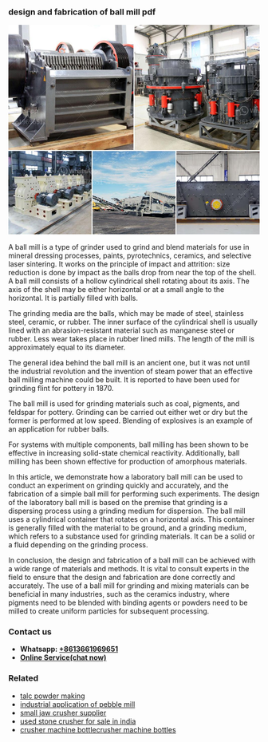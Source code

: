 <h3>design and fabrication of ball mill pdf</h3><img src='1702260237.jpg' alt=''><p>A ball mill is a type of grinder used to grind and blend materials for use in mineral dressing processes, paints, pyrotechnics, ceramics, and selective laser sintering. It works on the principle of impact and attrition: size reduction is done by impact as the balls drop from near the top of the shell. A ball mill consists of a hollow cylindrical shell rotating about its axis. The axis of the shell may be either horizontal or at a small angle to the horizontal. It is partially filled with balls.</p><p>The grinding media are the balls, which may be made of steel, stainless steel, ceramic, or rubber. The inner surface of the cylindrical shell is usually lined with an abrasion-resistant material such as manganese steel or rubber. Less wear takes place in rubber lined mills. The length of the mill is approximately equal to its diameter.</p><p>The general idea behind the ball mill is an ancient one, but it was not until the industrial revolution and the invention of steam power that an effective ball milling machine could be built. It is reported to have been used for grinding flint for pottery in 1870.</p><p>The ball mill is used for grinding materials such as coal, pigments, and feldspar for pottery. Grinding can be carried out either wet or dry but the former is performed at low speed. Blending of explosives is an example of an application for rubber balls.</p><p>For systems with multiple components, ball milling has been shown to be effective in increasing solid-state chemical reactivity. Additionally, ball milling has been shown effective for production of amorphous materials.</p><p>In this article, we demonstrate how a laboratory ball mill can be used to conduct an experiment on grinding quickly and accurately, and the fabrication of a simple ball mill for performing such experiments. The design of the laboratory ball mill is based on the premise that grinding is a dispersing process using a grinding medium for dispersion. The ball mill uses a cylindrical container that rotates on a horizontal axis. This container is generally filled with the material to be ground, and a grinding medium, which refers to a substance used for grinding materials. It can be a solid or a fluid depending on the grinding process.</p><p>In conclusion, the design and fabrication of a ball mill can be achieved with a wide range of materials and methods. It is vital to consult experts in the field to ensure that the design and fabrication are done correctly and accurately. The use of a ball mill for grinding and mixing materials can be beneficial in many industries, such as the ceramics industry, where pigments need to be blended with binding agents or powders need to be milled to create uniform particles for subsequent processing.</p><h3>Contact us</h3><ul><li><strong>Whatsapp:&nbsp;<a href="https://wa.me/8613661969651">+8613661969651</a></strong></li><li><a href="https://swt.shibang-china.com/?git&amp;zhl&amp;design and fabrication of ball mill pdf"><strong>Online Service(chat now)</strong></a></li></ul><h3>Related</h3><ul><li><a href='talc powder making.md'>talc powder making</a></li><li><a href='industrial application of pebble mill.md'>industrial application of pebble mill</a></li><li><a href='small jaw crusher supplier.md'>small jaw crusher supplier</a></li><li><a href='used stone crusher for sale in india.md'>used stone crusher for sale in india</a></li><li><a href='crusher machine bottlecrusher machine bottles.md'>crusher machine bottlecrusher machine bottles</a></li></ul>